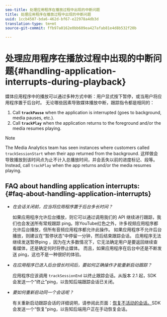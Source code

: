 ```yaml
---
seo-title: 处理应用程序在播放过程中出现的中断问题
title: 处理应用程序在播放过程中出现的中断问题
uuid: 1ccb4507-bda6-462d-bf67-e22978a4db3d
translation-type: tm+mt
source-git-commit: ffb97a0162e0bb609ea427afab81e4d8b532f20b

---
```



# 处理应用程序在播放过程中出现的中断问题{#handling-application-interrupts-during-playback}

媒体应用程序中的播放可以通过多种方式中断：用户显式按下暂停，或当用户将应用程序置于后台时。 无论哪些因素导致媒体播放中断，跟踪指令都是相同的：

1. Call **`trackPause`** when the application is interrupted (goes to background, media pauses, etc.).
1. Call **`trackPlay`** when the application returns to the foreground and/or the media resumes playing.

>[!NOTE]
>
>The Media Analytics team has seen instances where customers called `trackSessionStart` when their app returned from the background. 这样做会导致播放到该时间点为止不计入总播放时间，并会丢失以前的进度标记、段等。 Instead, call `trackPlay` when the app returns and/or the media resumes playing.

## FAQ about handling application interrupts: {#faq-about-handling-application-interrupts}

* _在会话关闭前，应当将应用程序置于后台多长时间？_

   如果应用程序允许后台播放，则它可以通过调用我们的 API 继续进行跟踪，我们也会发送所有常规跟踪 ping。除YouTube红色之外，许多视频应用程序都允许后台播放，但所有音频应用程序都允许此操作。 如果应用程序不允许后台播放，则建议在“暂停状态”中停留一分钟，然后结束跟踪会话。 应用程序无法继续发送暂停ping ，因为在大多数情况下，它无法确定用户是要返回继续查看媒体，还是确定何时将停止媒体。 而且，如果应用程序在后台中还是不断发送 ping，这也不是一种很好的体验。

* _在应用程序已进入后台很长时间后，要如何正确操作才能重新启动跟踪？_

   应用程序应该调用 `trackSessionEnd` 以终止跟踪会话。从版本 2.1 起，SDK 会发送一个“终止”ping，以告知后端跟踪会话已关闭。

* _要如何重新启动同一个会话呢？_

   有关重新启动跟踪会话的详细说明，请参阅此页面：[恢复不活动的会话。](/help/sdk-implement/cookbook/resuming-inactive.md)SDK 会发送一个“恢复”ping，以告知后端用户正在手动恢复会话。

